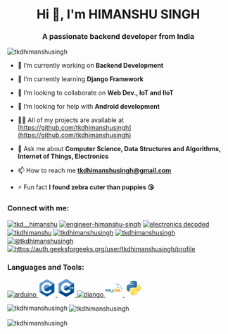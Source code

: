 <h1 align="center">Hi 👋, I'm HIMANSHU SINGH</h1>
<h3 align="center">A passionate backend developer from India</h3>
<p align="left"> <img src="https://komarev.com/ghpvc/?username=tkdhimanshusingh&label=Profile%20views&color=0e75b6&style=flat" alt="tkdhimanshusingh" /> </p>

- 🔭 I’m currently working on **Backend Development**

- 🌱 I’m currently learning **Django Framework**

- 👯 I’m looking to collaborate on **Web Dev., IoT and IIoT**

- 🤝 I’m looking for help with **Android development**

- 👨‍💻 All of my projects are available at [https://github.com/tkdhimanshusingh](https://github.com/tkdhimanshusingh)

- 💬 Ask me about **Computer Science, Data Structures and Algorithms, Internet of Things, Electronics**

- 📫 How to reach me **tkdhimanshusingh@gmail.com**

- ⚡ Fun fact **I found zebra cuter than puppies 😘**

<h3 align="left">Connect with me:</h3>
<p align="left">
<a href="https://twitter.com/tkd__himanshu" target="blank"><img align="center" src="https://raw.githubusercontent.com/rahuldkjain/github-profile-readme-generator/master/src/images/icons/Social/twitter.svg" alt="tkd__himanshu" height="30" width="40" /></a>
<a href="https://linkedin.com/in/engineer-himanshu-singh" target="blank"><img align="center" src="https://raw.githubusercontent.com/rahuldkjain/github-profile-readme-generator/master/src/images/icons/Social/linked-in-alt.svg" alt="engineer-himanshu-singh" height="30" width="40" /></a>
<a href="https://www.youtube.com/channel/UCKvuuw6-M8vebCQbtB3z__Q" target="blank"><img align="center" src="https://raw.githubusercontent.com/rahuldkjain/github-profile-readme-generator/master/src/images/icons/Social/youtube.svg" alt="electronics decoded" height="30" width="40" /></a>
<a href="https://www.codechef.com/users/tkdhimanshu" target="blank"><img align="center" src="https://i.pinimg.com/564x/c5/d9/fc/c5d9fc1e18bcf039f464c2ab6cfb3eb6.jpg" alt="tkdhimanshu" height="30" width="40" /></a>
<a href="https://www.hackerrank.com/tkdhimanshusingh" target="blank"><img align="center" src="https://raw.githubusercontent.com/rahuldkjain/github-profile-readme-generator/master/src/images/icons/Social/hackerrank.svg" alt="tkdhimanshusingh" height="30" width="40" /></a>
<a href="https://www.leetcode.com/tkdhimanshusingh" target="blank"><img align="center" src="https://raw.githubusercontent.com/rahuldkjain/github-profile-readme-generator/master/src/images/icons/Social/leet-code.svg" alt="tkdhimanshusingh" height="30" width="40" /></a>
<a href="https://www.hackerearth.com/@tkdhimanshusingh" target="blank"><img align="center" src="https://pathrise-website-guide-wp.s3.us-west-1.amazonaws.com/guides/wp-content/uploads/2019/09/16223433/69745444_1387833178034603_2227354680902549504_n.jpg" alt="@tkdhimanshusingh" height="30" width="40" /></a>
<a href="https://auth.geeksforgeeks.org/user/https://auth.geeksforgeeks.org/user/tkdhimanshusingh/profile" target="blank"><img align="center" src="https://raw.githubusercontent.com/rahuldkjain/github-profile-readme-generator/master/src/images/icons/Social/geeks-for-geeks.svg" alt="https://auth.geeksforgeeks.org/user/tkdhimanshusingh/profile" height="30" width="40" /></a>
</p>

<h3 align="left">Languages and Tools:</h3>
<p align="left"> <a href="https://www.arduino.cc/" target="_blank" rel="noreferrer"> <img src="https://cdn.worldvectorlogo.com/logos/arduino-1.svg" alt="arduino" width="40" height="40"/> </a> <a href="https://www.cprogramming.com/" target="_blank" rel="noreferrer"> <img src="https://raw.githubusercontent.com/devicons/devicon/master/icons/c/c-original.svg" alt="c" width="40" height="40"/> </a> <a href="https://www.w3schools.com/cpp/" target="_blank" rel="noreferrer"> <img src="https://raw.githubusercontent.com/devicons/devicon/master/icons/cplusplus/cplusplus-original.svg" alt="cplusplus" width="40" height="40"/> </a> <a href="https://www.djangoproject.com/" target="_blank" rel="noreferrer"> <img src="https://cdn.worldvectorlogo.com/logos/django.svg" alt="django" width="40" height="40"/> </a> <a href="https://www.mysql.com/" target="_blank" rel="noreferrer"> <img src="https://raw.githubusercontent.com/devicons/devicon/master/icons/mysql/mysql-original-wordmark.svg" alt="mysql" width="40" height="40"/> </a> <a href="https://www.python.org" target="_blank" rel="noreferrer"> <img src="https://raw.githubusercontent.com/devicons/devicon/master/icons/python/python-original.svg" alt="python" width="40" height="40"/> </a> </p>

<p><img align="left" src="https://github-readme-stats.vercel.app/api/top-langs?username=tkdhimanshusingh&show_icons=true&locale=en&layout=compact" alt="tkdhimanshusingh" /></p>

<p>&nbsp;<img align="center" src="https://github-readme-stats.vercel.app/api?username=tkdhimanshusingh&show_icons=true&locale=en" alt="tkdhimanshusingh" /></p>

<p><img align="center" src="https://github-readme-streak-stats.herokuapp.com/?user=tkdhimanshusingh&" alt="tkdhimanshusingh" /></p>
